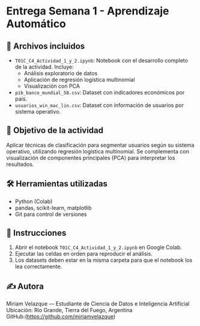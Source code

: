 # Entrega Semana 1 - Aprendizaje Automático

## 📂 Archivos incluidos

- `T01C_C4_Actividad_1_y_2.ipynb`: Notebook con el desarrollo completo de la actividad. Incluye:
  - Análisis exploratorio de datos
  - Aplicación de regresión logística multinomial
  - Visualización con PCA
- `pib_banco_mundial_58.csv`: Dataset con indicadores económicos por país.
- `usuarios_win_mac_lin.csv`: Dataset con información de usuarios por sistema operativo.

## 🧠 Objetivo de la actividad

Aplicar técnicas de clasificación para segmentar usuarios según su sistema operativo, utilizando regresión logística multinomial. Se complementa con visualización de componentes principales (PCA) para interpretar los resultados.

## 🛠️ Herramientas utilizadas

- Python (Colab)
- pandas, scikit-learn, matplotlib
- Git para control de versiones

## 📌 Instrucciones

1. Abrir el notebook `T01C_C4_Actividad_1_y_2.ipynb` en Google Colab.
2. Ejecutar las celdas en orden para reproducir el análisis.
3. Los datasets deben estar en la misma carpeta para que el notebook los lea correctamente.

## ✍️ Autora

Miriam Velazque — Estudiante de Ciencia de Datos e Inteligencia Artificial  
Ubicación: Río Grande, Tierra del Fuego, Argentina  
GitHub:(https://github.com/miriamvelazque)
